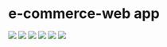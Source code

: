 # e-commerce-web app
<div>
<img src="https://user-images.githubusercontent.com/65343735/214178100-fc7fd8e8-366d-4da8-a3d9-fcd6752931b5.png"/>
<img src="https://user-images.githubusercontent.com/65343735/214178241-69c46596-fdf2-4676-b92a-65ea7377f066.png"/>
<img src="https://user-images.githubusercontent.com/65343735/214178556-0030082a-36ed-4858-b5a0-2aa08eed56ee.png"/>
<img src="https://user-images.githubusercontent.com/65343735/214178671-3e45b11a-c685-4dfd-82ef-8185a3213c0b.png"/>
<img src="https://user-images.githubusercontent.com/65343735/214178976-8cbbda16-43b5-4a25-8e64-ec3b50efd529.png"/>
<img src="https://user-images.githubusercontent.com/65343735/214179092-d31d080f-b362-4ba2-88ce-ca279b330347.png"/>
</div>
